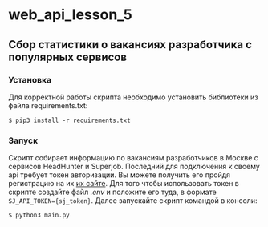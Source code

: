 # web_api_lesson_5
## Сбор статистики о вакансиях разработчика с популярных сервисов
### Установка
Для корректной работы скрипта необходимо установить библиотеки из файла requirements.txt:
```
$ pip3 install -r requirements.txt
```
### Запуск
Скрипт собирает информацию по вакансиям разработчиков в Москве с сервисов HeadHunter и Superjob. Последний для подключения к своему api требует токен авторизации.
Вы можете получить его пройдя регистрацию на их [их сайте](https://api.superjob.ru/info/). Для того чтобы использовать токен в скрипте создайте файл *.env* и положите его туда,
в формате `SJ_API_TOKEN={sj_token}`. 
Далее запускайте скрипт командой в консоли:
```
$ python3 main.py
```

